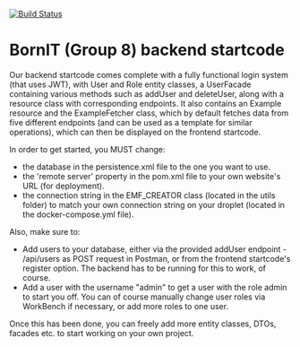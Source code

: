 [![Build Status](https://travis-ci.com/benskov95/CA3-Backend-startcode.svg?branch=master)](https://travis-ci.com/benskov95/CA3-Backend-startcode)
# BornIT (Group 8) backend startcode

Our backend startcode comes complete with a fully functional login system (that uses JWT), with User and Role entity classes, a UserFacade containing various methods such as addUser and deleteUser, along with a resource class with corresponding endpoints.  It also contains an Example resource and the ExampleFetcher class, which by default fetches data from five different endpoints (and can be used as a template for similar operations), which can then be displayed on the frontend startcode. 

In order to get started, you MUST change:

- the database in the persistence.xml file to the one you want to use.
- the 'remote server' property in the pom.xml file to your own website's URL (for deployment).
- the connection string in the EMF_CREATOR class (located in the utils folder) to match your own connection string on your droplet (located in the docker-compose.yml file).

Also, make sure to:

- Add users to your database, either via the provided addUser endpoint - /api/users as POST request in Postman, or from the frontend startcode's register option. The backend has to be running for this to work, of course.
- Add a user with the username "admin" to get a user with the role admin to start you off. You can of course manually change user roles via WorkBench if necessary, or add more roles to one user.

Once this has been done, you can freely add more entity classes, DTOs, facades etc. to start working on your own project.
